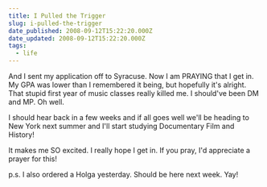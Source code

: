 ```yaml
---
title: I Pulled the Trigger
slug: i-pulled-the-trigger
date_published: 2008-09-12T15:22:20.000Z
date_updated: 2008-09-12T15:22:20.000Z
tags:
  - life
---
```


And I sent my application off to Syracuse. Now I am PRAYING that I get in. My GPA was lower than I remembered it being, but hopefully it's alright. That stupid first year of music classes really killed me. I should've been DM and MP. Oh well.

I should hear back in a few weeks and if all goes well we'll be heading to New York next summer and I'll start studying Documentary Film and History!

It makes me SO excited. I really hope I get in. If you pray, I'd appreciate a prayer for this!

p.s. I also ordered a Holga yesterday. Should be here next week. Yay!
